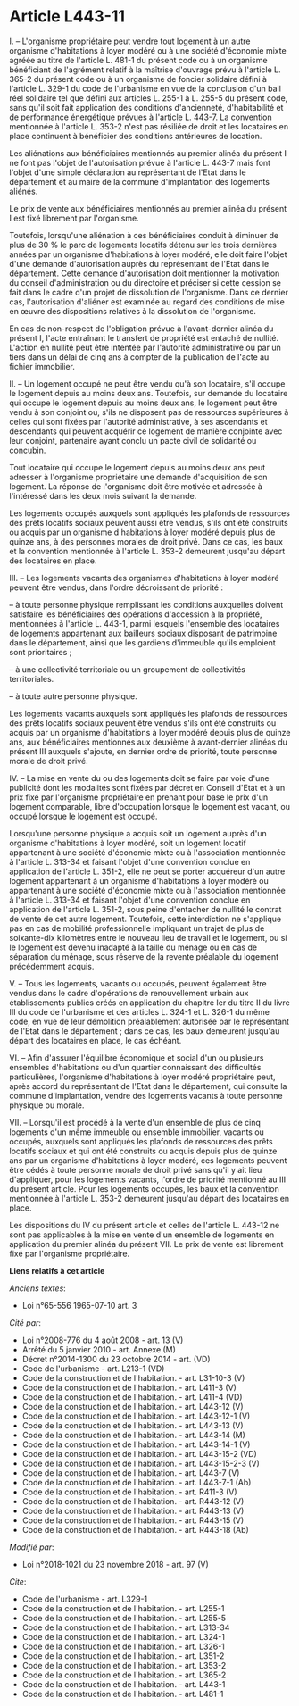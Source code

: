 # Article L443-11

I. – L'organisme propriétaire peut vendre tout logement à un autre organisme d'habitations à loyer modéré ou à une société
d'économie mixte agréée au titre de l'article L. 481-1 du présent code ou à un organisme bénéficiant de l'agrément relatif à
la maîtrise d'ouvrage prévu à l'article L. 365-2 du présent code ou à un organisme de foncier solidaire défini à l'article L.
329-1 du code de l'urbanisme en vue de la conclusion d'un bail réel solidaire tel que défini aux articles L. 255-1 à L. 255-5
du présent code, sans qu'il soit fait application des conditions d'ancienneté, d'habitabilité et de performance énergétique
prévues à l'article L. 443-7. La convention mentionnée à l'article L. 353-2 n'est pas résiliée de droit et les locataires en
place continuent à bénéficier des conditions antérieures de location. 

Les aliénations aux bénéficiaires mentionnés au premier alinéa du présent I ne font pas l'objet de l'autorisation prévue à
l'article L. 443-7 mais font l'objet d'une simple déclaration au représentant de l'Etat dans le département et au maire de la
commune d'implantation des logements aliénés. 

Le prix de vente aux bénéficiaires mentionnés au premier alinéa du présent I est fixé librement par l'organisme. 

Toutefois, lorsqu'une aliénation à ces bénéficiaires conduit à diminuer de plus de 30 % le parc de logements locatifs détenu
sur les trois dernières années par un organisme d'habitations à loyer modéré, elle doit faire l'objet d'une demande
d'autorisation auprès du représentant de l'Etat dans le département. Cette demande d'autorisation doit mentionner la
motivation du conseil d'administration ou du directoire et préciser si cette cession se fait dans le cadre d'un projet de
dissolution de l'organisme. Dans ce dernier cas, l'autorisation d'aliéner est examinée au regard des conditions de mise en
œuvre des dispositions relatives à la dissolution de l'organisme. 

En cas de non-respect de l'obligation prévue à l'avant-dernier alinéa du présent I, l'acte entraînant le transfert de
propriété est entaché de nullité. L'action en nullité peut être intentée par l'autorité administrative ou par un tiers dans
un délai de cinq ans à compter de la publication de l'acte au fichier immobilier. 

II. – Un logement occupé ne peut être vendu qu'à son locataire, s'il occupe le logement depuis au moins deux ans. Toutefois,
sur demande du locataire qui occupe le logement depuis au moins deux ans, le logement peut être vendu à son conjoint ou,
s'ils ne disposent pas de ressources supérieures à celles qui sont fixées par l'autorité administrative, à ses ascendants et
descendants qui peuvent acquérir ce logement de manière conjointe avec leur conjoint, partenaire ayant conclu un pacte civil
de solidarité ou concubin. 

Tout locataire qui occupe le logement depuis au moins deux ans peut adresser à l'organisme propriétaire une demande
d'acquisition de son logement. La réponse de l'organisme doit être motivée et adressée à l'intéressé dans les deux mois
suivant la demande. 

Les logements occupés auxquels sont appliqués les plafonds de ressources des prêts locatifs sociaux peuvent aussi être
vendus, s'ils ont été construits ou acquis par un organisme d'habitations à loyer modéré depuis plus de quinze ans, à des
personnes morales de droit privé. Dans ce cas, les baux et la convention mentionnée à l'article L. 353-2 demeurent jusqu'au
départ des locataires en place. 

III. – Les logements vacants des organismes d'habitations à loyer modéré peuvent être vendus, dans l'ordre décroissant de
priorité : 

– à toute personne physique remplissant les conditions auxquelles doivent satisfaire les bénéficiaires des opérations
d'accession à la propriété, mentionnées à l'article L. 443-1, parmi lesquels l'ensemble des locataires de logements
appartenant aux bailleurs sociaux disposant de patrimoine dans le département, ainsi que les gardiens d'immeuble qu'ils
emploient sont prioritaires ; 

– à une collectivité territoriale ou un groupement de collectivités territoriales. 

– à toute autre personne physique. 

Les logements vacants auxquels sont appliqués les plafonds de ressources des prêts locatifs sociaux peuvent être vendus s'ils
ont été construits ou acquis par un organisme d'habitations à loyer modéré depuis plus de quinze ans, aux bénéficiaires
mentionnés aux deuxième à avant-dernier alinéas du présent III auxquels s'ajoute, en dernier ordre de priorité, toute
personne morale de droit privé. 

IV. – La mise en vente du ou des logements doit se faire par voie d'une publicité dont les modalités sont fixées par décret
en Conseil d'Etat et à un prix fixé par l'organisme propriétaire en prenant pour base le prix d'un logement comparable, libre
d'occupation lorsque le logement est vacant, ou occupé lorsque le logement est occupé. 

Lorsqu'une personne physique a acquis soit un logement auprès d'un organisme d'habitations à loyer modéré, soit un logement
locatif appartenant à une société d'économie mixte ou à l'association mentionnée à l'article L. 313-34 et faisant l'objet
d'une convention conclue en application de l'article L. 351-2, elle ne peut se porter acquéreur d'un autre logement
appartenant à un organisme d'habitations à loyer modéré ou appartenant à une société d'économie mixte ou à l'association
mentionnée à l'article L. 313-34 et faisant l'objet d'une convention conclue en application de l'article L. 351-2, sous peine
d'entacher de nullité le contrat de vente de cet autre logement. Toutefois, cette interdiction ne s'applique pas en cas de
mobilité professionnelle impliquant un trajet de plus de soixante-dix kilomètres entre le nouveau lieu de travail et le
logement, ou si le logement est devenu inadapté à la taille du ménage ou en cas de séparation du ménage, sous réserve de la
revente préalable du logement précédemment acquis. 

V. – Tous les logements, vacants ou occupés, peuvent également être vendus dans le cadre d'opérations de renouvellement
urbain aux établissements publics créés en application du chapitre Ier du titre II du livre III du code de l'urbanisme et des
articles L. 324-1 et L. 326-1 du même code, en vue de leur démolition préalablement autorisée par le représentant de l'Etat
dans le département ; dans ce cas, les baux demeurent jusqu'au départ des locataires en place, le cas échéant. 

VI. – Afin d'assurer l'équilibre économique et social d'un ou plusieurs ensembles d'habitations ou d'un quartier connaissant
des difficultés particulières, l'organisme d'habitations à loyer modéré propriétaire peut, après accord du représentant de
l'Etat dans le département, qui consulte la commune d'implantation, vendre des logements vacants à toute personne physique ou
morale. 

VII. – Lorsqu'il est procédé à la vente d'un ensemble de plus de cinq logements d'un même immeuble ou ensemble immobilier,
vacants ou occupés, auxquels sont appliqués les plafonds de ressources des prêts locatifs sociaux et qui ont été construits
ou acquis depuis plus de quinze ans par un organisme d'habitations à loyer modéré, ces logements peuvent être cédés à toute
personne morale de droit privé sans qu'il y ait lieu d'appliquer, pour les logements vacants, l'ordre de priorité mentionné
au III du présent article. Pour les logements occupés, les baux et la convention mentionnée à l'article L. 353-2 demeurent
jusqu'au départ des locataires en place. 

Les dispositions du IV du présent article et celles de l'article L. 443-12 ne sont pas applicables à la mise en vente d'un
ensemble de logements en application du premier alinéa du présent VII. Le prix de vente est librement fixé par l'organisme
propriétaire.

**Liens relatifs à cet article**

_Anciens textes_:

  - Loi n°65-556 1965-07-10 art. 3

_Cité par_:

  - Loi n°2008-776 du 4 août 2008 - art. 13 (V)
  - Arrêté du 5 janvier 2010 - art. Annexe (M)
  - Décret n°2014-1300 du 23 octobre 2014 - art. (VD)
  - Code de l'urbanisme - art. L213-1 (VD)
  - Code de la construction et de l'habitation. - art. L31-10-3 (V)
  - Code de la construction et de l'habitation. - art. L411-3 (V)
  - Code de la construction et de l'habitation. - art. L411-4 (VD)
  - Code de la construction et de l'habitation. - art. L443-12 (V)
  - Code de la construction et de l'habitation. - art. L443-12-1 (V)
  - Code de la construction et de l'habitation. - art. L443-13 (V)
  - Code de la construction et de l'habitation. - art. L443-14 (M)
  - Code de la construction et de l'habitation. - art. L443-14-1 (V)
  - Code de la construction et de l'habitation. - art. L443-15-2 (VD)
  - Code de la construction et de l'habitation. - art. L443-15-2-3 (V)
  - Code de la construction et de l'habitation. - art. L443-7 (V)
  - Code de la construction et de l'habitation. - art. L443-7-1 (Ab)
  - Code de la construction et de l'habitation. - art. R411-3 (V)
  - Code de la construction et de l'habitation. - art. R443-12 (V)
  - Code de la construction et de l'habitation. - art. R443-13 (V)
  - Code de la construction et de l'habitation. - art. R443-15 (V)
  - Code de la construction et de l'habitation. - art. R443-18 (Ab)

_Modifié par_:

  - Loi n°2018-1021 du 23 novembre 2018 - art. 97 (V)

_Cite_:

  - Code de l'urbanisme - art. L329-1
  - Code de la construction et de l'habitation. - art. L255-1
  - Code de la construction et de l'habitation. - art. L255-5
  - Code de la construction et de l'habitation. - art. L313-34
  - Code de la construction et de l'habitation. - art. L324-1
  - Code de la construction et de l'habitation. - art. L326-1
  - Code de la construction et de l'habitation. - art. L351-2
  - Code de la construction et de l'habitation. - art. L353-2
  - Code de la construction et de l'habitation. - art. L365-2
  - Code de la construction et de l'habitation. - art. L443-1
  - Code de la construction et de l'habitation. - art. L481-1
